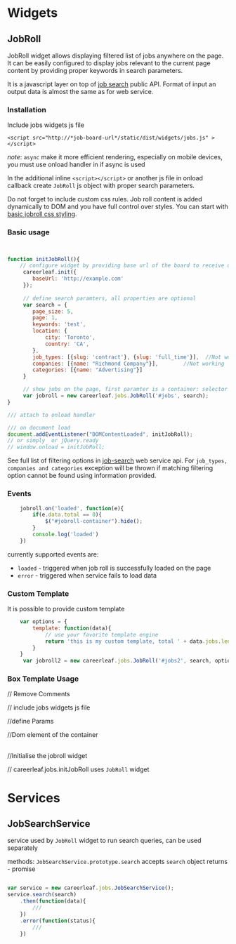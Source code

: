 # Widgets

## JobRoll 

JobRoll widget allows displaying filtered list of jobs anywhere on the page. It can be easily configured to display jobs relevant to the current page content by providing proper keywords in search parameters.

It is a javascript layer on top of [job search][job-search-api] public API. Format of input an output data is almost the same as for web service.

### Installation 

Include jobs widgets js file 

    <script src="http://*job-board-url*/static/dist/widgets/jobs.js" ></script>

*note*: `async` make it more efficient rendering, especially on mobile devices, you must use onload handler in if async is used


In the additional inline `<script></script>` or another js file in onload callback create `JobRoll` js object with proper search parameters. 


Do not forget to include custom css rules. Job roll content is added dynamically to DOM and you have full control over styles. You can start with [basic jobroll css styling][jobroll-css].

### Basic usage

```js


function initJobRoll(){
    // configure widget by providing base url of the board to receive data from
     careerleaf.init({
        baseUrl: 'http://example.com'
     }); 
     
     // define search paramters, all properties are optional
     var search = {
        page_size: 5,
        page: 1,
        keywords: 'test', 
        location: {
            city: 'Toronto', 
            country: 'CA',
        }, 
        job_types: [{slug: 'contract'}, {slug: 'full_time'}],  //Not working
        companies: [{name: "Richmond Company"}], 		//Not working
        categories: [{name: "Advertising"}]
     }

     // show jobs on the page, first paramter is a container: selector or DOM element
     var jobroll = new careerleaf.jobs.JobRoll('#jobs', search);
}

/// attach to onload handler

/// on document load
document.addEventListener("DOMContentLoaded", initJobRoll);
// or simply  or jQuery.ready 
// window.onload = initJobRoll;


```

See full list of filtering options in [job-search][job-search-api] web service api.
For `job_types, companies and categories` exception will be thrown if matching filtering option cannot be found using information provided.


### Events 

```js 
    jobroll.on('loaded', function(e){
        if(e.data.total == 0){
            $("#jobroll-container").hide();
        }
        console.log('loaded')
    })

```

currently supported events are: 
- `loaded` - triggered when job roll is successfully loaded on the page
- `error` - triggered when service fails to load data 


### Custom Template

It is possible to provide custom template 

```js
    var options = {
        template: function(data){
            // use your favorite template engine 
            return 'this is my custom template, total ' + data.jobs.length + ' jobs found' ;
        }
    }
     var jobroll2 = new careerleaf.jobs.JobRoll('#jobs2', search, options);

```

### Box Template Usage
// Remove Comments

// include jobs widgets js file
<script src="http://*job-board-url*/static/dist/widgets/jobs.js"></script>

//define Params
<script type="text/javascript">
//Search parameters (currently it only supports parameters keyword, city and categories, all are optional)
var keyword="Sales Manager";
var city="Swindon";
var categories="Sales";
// Base URL of the board to recieve data from
var website_url="https://*job-board-url*/";
// maps to BOX template instead of the default
var template = "jobsRollBox";
</script>

<div class="main-container">
//Dom element of the container
<div id="jobs">&nbsp;</div>
<style></style>
</div>

//Initialise the jobroll widget
<script>careerleaf.jobs.initJobRoll(website_url,keyword,city,categories,template);</script>

// careerleaf.jobs.initJobRoll uses `JobRoll` widget

# Services

## JobSearchService 

service used by `JobRoll` widget to run search queries, can be used separately 

methods: 
`JobSearchService.prototype.search` 
accepts `search` object
returns - promise

```js 

var service = new careerleaf.jobs.JobSearchService();
service.search(search)
    .then(function(data){ 
        ///
    })
    .error(function(status){
        /// 
    })


```



[job-search-api]: https://github.com/careerleaf/api/blob/master/sections/job-search.md
[jobroll-css]: https://github.com/careerleaf/api/blob/master/js/jobroll-css.md
